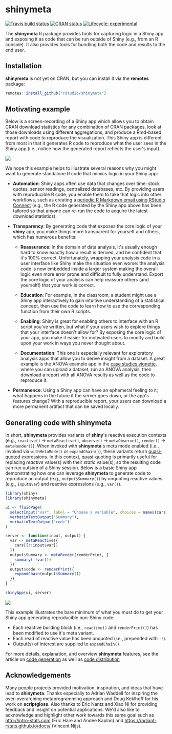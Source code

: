 # shinymeta

<!-- badges: start -->
[![Travis build status](https://travis-ci.org/rstudio/shinymeta.svg?branch=master)](https://travis-ci.org/rstudio/shinymeta)
[![CRAN status](https://www.r-pkg.org/badges/version/shinymeta)](https://cran.r-project.org/package=shinymeta)
[![Lifecycle: experimental](https://img.shields.io/badge/lifecycle-experimental-orange.svg)](https://www.tidyverse.org/lifecycle/#experimental)
<!-- badges: end -->

The **shinymeta** R package provides tools for capturing logic in a Shiny app and exposing it as code that can be run outside of Shiny (e.g., from an R console). It also provides tools for bundling both the code and results to the end user.

## Installation

**shinymeta** is not yet on CRAN, but you can install it via the **remotes** package:

```r
remotes::install_github("rstudio/shinymeta")
```

## Motivating example

Below is a screen-recording of a Shiny app which allows you to obtain CRAN download statistics for any combination of CRAN packages, look at those downloads using different aggregations, and produce a Rmd-based report with code to reproduce the visualization. This Shiny app is different from most in that it generates R code to reproduce what the user sees in the Shiny app (i.e., notice how the generated report reflects the user's input).

<img src="https://rstudio.github.io/shinymeta/reference/figures/cranview-intro.gif" />

We hope this example helps to illustrate several reasons why you might want to generate standalone R code that mimics logic in your Shiny app:

* **Automation**: Shiny apps often use data that changes over time: stock quotes, sensor readings, centralized databases, etc. By providing users with reproducible R code, you enable them to take that logic into other workflows, such as creating a [periodic R Markdown email using RStudio Connect](https://docs.rstudio.com/connect/1.7.4/user/r-markdown-schedule.html) (e.g., the R code generated by the Shiny app above has been tailored so that anyone can re-run the code to acquire the latest download statistics).

* **Transparency**: By generating code that exposes the core logic of your **shiny** app, you make things more transparent for yourself and others, which has numerous benefits:

    * **Reassurance**: In the domain of data analysis, it's usually enough hard to know exactly how a result is derived, and be confident that it's 100% correct. Unfortunately, wrapping your analysis code in a user interface like Shiny make the situation even worse: the analysis code is now embedded inside a larger system making the overall logic even more error prone and difficult to fully understand. Export the core logic of your analysis can help reassure others (and yourself!) that your work is correct.
    
    * **Education**: For example, in the classroom, a student might use a Shiny app interactively to gain intuitive understanding of a statistical concept, then use the code to learn how to use the corresponding function from their own R scripts.
    
    * **Enabling**: Shiny is great for enabling others to interface with an R script you've written, but what if your users wish to explore things that your interface doesn't allow for? By exposing the core logic of your app, you make it easier for motivated users to modify and build upon your work in ways you never thought about.
    
    * **Documentation**: This one is especially relevant for exploratory analysis apps that allow you to derive insight from a dataset. A great example is the ANOVA example app in the [case studies vignette](04-case-studies.html#ANOVA), where you can upload a dataset, run an ANOVA analysis, then download a report with all ANOVA results as well as the code to reproduce it.

* **Permanence**: Using a Shiny app can have an ephemeral feeling to it; what happens in the future if the server goes down, or the app's features change? With a reproducible report, your users can download a more permanent artifact that can be saved locally.
    

## Generating code with shinymeta

In short, **shinymeta** provides variants of **shiny**'s reactive execution contexts (e.g., `reactive()` -> `metaReactive()`, `observe()` -> `metaObserve()`, `render()` -> `metaRender()`). When invoked with **shinymeta**'s meta mode enabled (i.e., invoked via `withMetaMode()` or `expandChain()`), these variants return [quasi-quoted](https://adv-r.hadley.nz/quasiquotation.html) expressions. In this context, quasi-quoting is primarily useful for replacing *reactive* value(s) with their *static* value(s), so the resulting code can run outside of a Shiny session. Below is a basic Shiny app demonstrating how one can leverage **shinymeta** to generate code to reproduce an output (e.g., `output$Summary()`) by unquoting reactive values (e.g., `input$var`) and reactive expressions (e.g., `var()`).

```r
library(shiny)
library(shinymeta)

ui <- fluidPage(
  selectInput("var", label = "Choose a variable", choices = names(cars)),
  verbatimTextOutput("Summary"),
  verbatimTextOutput("code")
)

server <- function(input, output) {
  var <- metaReactive({
    cars[[!!input$var]]
  })
  output$Summary <- metaRender(renderPrint, {
    summary(!!var())
  })
  output$code <- renderPrint({
    expandChain(output$Summary())
  })
}

shinyApp(ui, server)
```

<img src="https://rstudio.github.io/shinymeta/reference/figures/cars.gif" />

This example illustrates the bare minimum of what you must do to get your Shiny app generating reproducible non-Shiny code:

* Each reactive building block (i.e., `reactive()` and `renderPrint()`) has been modified to use it's meta variant.
* Each read of reactive value has been unquoted (i.e., prepended with `!!`).
* Output(s) of interest are supplied to `expandChain()`.

For more details, explanation, and overview **shinymeta** features, see the article on [code generation](http://rstudio.github.io/shinymeta/articles/01-code-generation.html) as well as [code distribution](http://rstudio.github.io/shinymeta/articles/02-code-distribution.html)


## Acknowledgements

Many people projects provided motivation, inspiration, and ideas that have lead to **shinymeta**. Thanks especially to Adrian Waddell for inspiring the over-overarching metaprogramming approach and Doug Keklhoff for his work on **scriptgloss**. Also thanks to Eric Nantz and Xiao Ni for providing feedback and insight on potential applications. We'd also like to acknowledge and highlight other work towards this same goal such as <http://intro-stats.com> (Eric Hare and Andee Kaplan) and <https://radiant-rstats.github.io/docs/> (Vincent Nijs).

